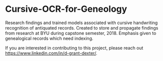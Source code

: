 # Cursive-OCR-for-Geneology
Research findings and trained models associated with cursive handwriting recognition of antiquated records. Created to store and propagate findings from research at BYU during capstone semester, 2018. Emphasis given to genealogical records which need indexing.


If you are interested in contributing to this project, please reach out https://www.linkedin.com/in/d-grant-dexter/.
